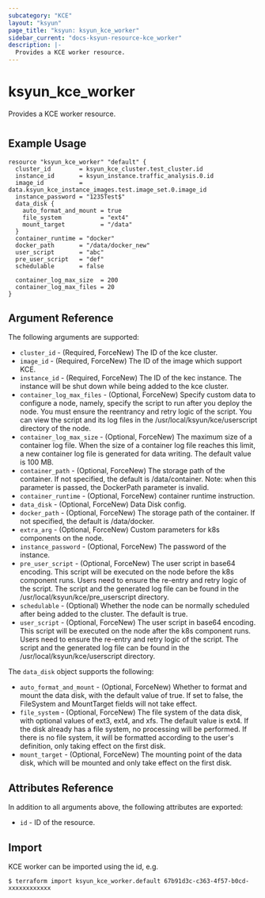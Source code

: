 ```yaml
---
subcategory: "KCE"
layout: "ksyun"
page_title: "ksyun: ksyun_kce_worker"
sidebar_current: "docs-ksyun-resource-kce_worker"
description: |-
  Provides a KCE worker resource.
---
```


# ksyun_kce_worker

Provides a KCE worker resource.

#

## Example Usage

```hcl
resource "ksyun_kce_worker" "default" {
  cluster_id        = ksyun_kce_cluster.test_cluster.id
  instance_id       = ksyun_instance.traffic_analysis.0.id
  image_id          = data.ksyun_kce_instance_images.test.image_set.0.image_id
  instance_password = "1235Test$"
  data_disk {
    auto_format_and_mount = true
    file_system           = "ext4"
    mount_target          = "/data"
  }
  container_runtime = "docker"
  docker_path       = "/data/docker_new"
  user_script       = "abc"
  pre_user_script   = "def"
  schedulable       = false

  container_log_max_size  = 200
  container_log_max_files = 20
}
```

## Argument Reference

The following arguments are supported:

* `cluster_id` - (Required, ForceNew) The ID of the kce cluster.
* `image_id` - (Required, ForceNew) The ID of the image which support KCE.
* `instance_id` - (Required, ForceNew) The ID of the kec instance. The instance will be shut down while being added to the kce cluster.
* `container_log_max_files` - (Optional, ForceNew) Specify custom data to configure a node, namely, specify the script to run after you deploy the node. You must ensure the reentrancy and retry logic of the script. You can view the script and its log files in the /usr/local/ksyun/kce/userscript directory of the node.
* `container_log_max_size` - (Optional, ForceNew) The maximum size of a container log file. When the size of a container log file reaches this limit, a new container log file is generated for data writing. The default value is 100 MB.
* `container_path` - (Optional, ForceNew) The storage path of the container. If not specified, the default is /data/container. Note: when this parameter is passed, the DockerPath parameter is invalid.
* `container_runtime` - (Optional, ForceNew) container runtime instruction.
* `data_disk` - (Optional, ForceNew) Data Disk config.
* `docker_path` - (Optional, ForceNew) The storage path of the container. If not specified, the default is /data/docker.
* `extra_arg` - (Optional, ForceNew) Custom parameters for k8s components on the node.
* `instance_password` - (Optional, ForceNew) The password of the instance.
* `pre_user_script` - (Optional, ForceNew) The user script in base64 encoding. This script will be executed on the node before the k8s component runs. Users need to ensure the re-entry and retry logic of the script. The script and the generated log file can be found in the /usr/local/ksyun/kce/pre_userscript directory.
* `schedulable` - (Optional) Whether the node can be normally scheduled after being added to the cluster. The default is true.
* `user_script` - (Optional, ForceNew) The user script in base64 encoding. This script will be executed on the node after the k8s component runs. Users need to ensure the re-entry and retry logic of the script. The script and the generated log file can be found in the /usr/local/ksyun/kce/userscript directory.

The `data_disk` object supports the following:

* `auto_format_and_mount` - (Optional, ForceNew) Whether to format and mount the data disk, with the default value of true. If set to false, the FileSystem and MountTarget fields will not take effect.
* `file_system` - (Optional, ForceNew) The file system of the data disk, with optional values of ext3, ext4, and xfs. The default value is ext4. If the disk already has a file system, no processing will be performed. If there is no file system, it will be formatted according to the user's definition, only taking effect on the first disk.
* `mount_target` - (Optional, ForceNew) The mounting point of the data disk, which will be mounted and only take effect on the first disk.

## Attributes Reference

In addition to all arguments above, the following attributes are exported:

* `id` - ID of the resource.



## Import

KCE worker can be imported using the id, e.g.

```
$ terraform import ksyun_kce_worker.default 67b91d3c-c363-4f57-b0cd-xxxxxxxxxxxx
```

